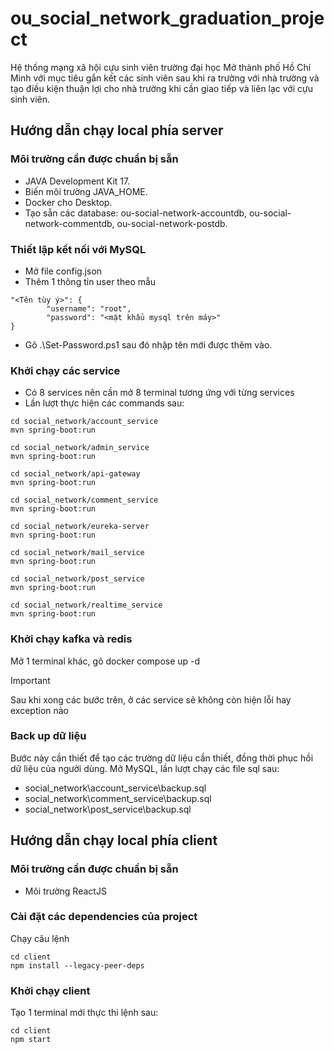 # ou_social_network_graduation_project

Hệ thống mạng xã hội cựu sinh viên trường đại học Mở thành phố Hồ Chí Minh với mục tiêu gắn kết các sinh viên sau khi ra trường với nhà trường và tạo điều kiện thuận lợi cho nhà trường khi cần giao tiếp và liên lạc với cựu sinh viên.

## Hướng dẫn chạy local phía server
### Môi trường cần được chuẩn bị sẵn
- JAVA Development Kit 17.
- Biến môi trường JAVA_HOME.
- Docker cho Desktop.
- Tạo sẵn các database: ou-social-network-accountdb, ou-social-network-commentdb, ou-social-network-postdb.
### Thiết lập kết nối với MySQL
- Mở file config.json
- Thêm 1 thông tin user theo mẫu
```
"<Tên tùy ý>": {
        "username": "root",
        "password": "<mật khẩu mysql trên máy>"
}
```
- Gõ .\Set-Password.ps1 sau đó nhập tên mới được thêm vào.
### Khởi chạy các service
- Có 8 services nên cần mở 8 terminal tương ứng với từng services
- Lần lượt thực hiện các commands sau:
```
cd social_network/account_service
mvn spring-boot:run
```
```
cd social_network/admin_service
mvn spring-boot:run
```
```
cd social_network/api-gateway
mvn spring-boot:run
```
```
cd social_network/comment_service
mvn spring-boot:run
```
```
cd social_network/eureka-server
mvn spring-boot:run
```
```
cd social_network/mail_service
mvn spring-boot:run
```
```
cd social_network/post_service
mvn spring-boot:run
```
```
cd social_network/realtime_service
mvn spring-boot:run
```
### Khởi chạy kafka và redis
Mở 1 terminal khác, gõ docker compose up -d

> [!IMPORTANT]  
> Sau khi xong các bước trên, ở các service sẽ không còn hiện lỗi hay exception nào

### Back up dữ liệu
Bước này cần thiết để tạo các trường dữ liệu cần thiết, đồng thời phục hồi dữ liệu của người dùng. Mở MySQL, lần lượt chạy các file sql sau:
- social_network\account_service\backup.sql
- social_network\comment_service\backup.sql
- social_network\post_service\backup.sql

## Hướng dẫn chạy local phía client
### Môi trường cần được chuẩn bị sẵn
- Môi trường ReactJS

### Cài đặt các dependencies của project
Chạy câu lệnh
```
cd client
npm install --legacy-peer-deps
```

### Khởi chạy client
Tạo 1 terminal mới thực thi lệnh sau:
```
cd client
npm start
```
